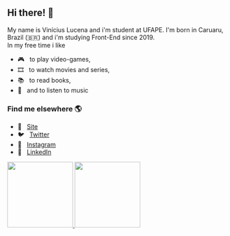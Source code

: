 <h2>Hi there! 👋</h2>

My name is Vinícius Lucena and i'm student at UFAPE. I'm born in Caruaru, Brazil (🇧🇷) and i'm studying Front-End since 2019.<br>
In my free time i like
- 🎮 &nbsp; to play video-games,
- 🎞️ &nbsp; to watch movies and series,
- 📚 &nbsp; to read books,
- 🎵 &nbsp; and to listen to music

<h3>Find me elsewhere 🌎</h3>

- 🚀 &nbsp; [Site](http://viniciuslucena.github.io)
- 🐦 &nbsp; [Twitter](https://twitter.com/viniiciuslucena)
- 📸 &nbsp; [Instagram](https://instagram.com/viniciuslucena)
- 💼 &nbsp; [LinkedIn](https://www.linkedin.com/in/viniciuslucena)

<a href="https://github.com/viniciuslucena">
  <img height="150em" src="https://github-readme-stats.vercel.app/api?username=viniciuslucena&theme=dracula&show_icons=true" />
  <img height="150em" src="https://github-readme-stats.vercel.app/api/top-langs/?username=viniciuslucena&theme=dracula&layout=compact" />
</a>

